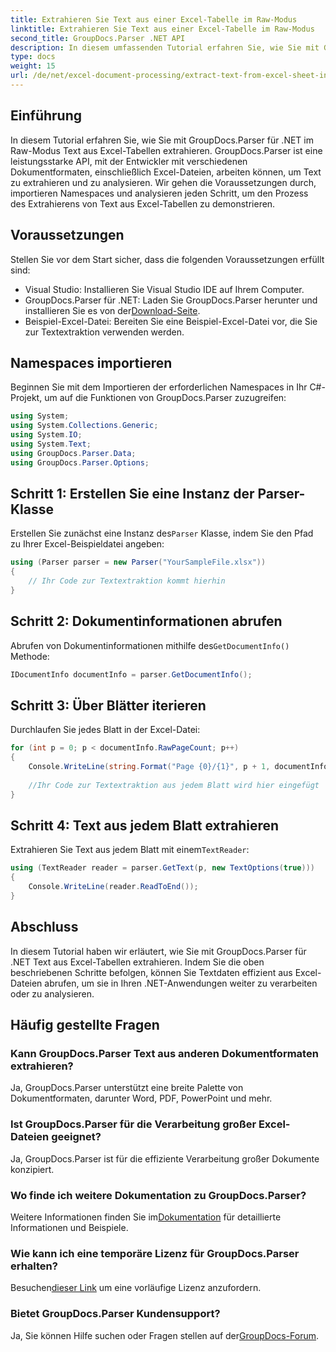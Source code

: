 ```yaml
---
title: Extrahieren Sie Text aus einer Excel-Tabelle im Raw-Modus
linktitle: Extrahieren Sie Text aus einer Excel-Tabelle im Raw-Modus
second_title: GroupDocs.Parser .NET API
description: In diesem umfassenden Tutorial erfahren Sie, wie Sie mit GroupDocs.Parser für .NET Text aus Excel-Tabellen extrahieren. Laden Sie es herunter und beginnen Sie mit der Analyse.
type: docs
weight: 15
url: /de/net/excel-document-processing/extract-text-from-excel-sheet-in-raw-mode/
---
```

## Einführung
In diesem Tutorial erfahren Sie, wie Sie mit GroupDocs.Parser für .NET im Raw-Modus Text aus Excel-Tabellen extrahieren. GroupDocs.Parser ist eine leistungsstarke API, mit der Entwickler mit verschiedenen Dokumentformaten, einschließlich Excel-Dateien, arbeiten können, um Text zu extrahieren und zu analysieren. Wir gehen die Voraussetzungen durch, importieren Namespaces und analysieren jeden Schritt, um den Prozess des Extrahierens von Text aus Excel-Tabellen zu demonstrieren.
## Voraussetzungen
Stellen Sie vor dem Start sicher, dass die folgenden Voraussetzungen erfüllt sind:
- Visual Studio: Installieren Sie Visual Studio IDE auf Ihrem Computer.
-  GroupDocs.Parser für .NET: Laden Sie GroupDocs.Parser herunter und installieren Sie es von der[Download-Seite](https://releases.groupdocs.com/parser/net/).
- Beispiel-Excel-Datei: Bereiten Sie eine Beispiel-Excel-Datei vor, die Sie zur Textextraktion verwenden werden.

## Namespaces importieren
Beginnen Sie mit dem Importieren der erforderlichen Namespaces in Ihr C#-Projekt, um auf die Funktionen von GroupDocs.Parser zuzugreifen:
```csharp
using System;
using System.Collections.Generic;
using System.IO;
using System.Text;
using GroupDocs.Parser.Data;
using GroupDocs.Parser.Options;
```
## Schritt 1: Erstellen Sie eine Instanz der Parser-Klasse
 Erstellen Sie zunächst eine Instanz des`Parser` Klasse, indem Sie den Pfad zu Ihrer Excel-Beispieldatei angeben:
```csharp
using (Parser parser = new Parser("YourSampleFile.xlsx"))
{
    // Ihr Code zur Textextraktion kommt hierhin
}
```
## Schritt 2: Dokumentinformationen abrufen
 Abrufen von Dokumentinformationen mithilfe des`GetDocumentInfo()` Methode:
```csharp
IDocumentInfo documentInfo = parser.GetDocumentInfo();
```
## Schritt 3: Über Blätter iterieren
Durchlaufen Sie jedes Blatt in der Excel-Datei:
```csharp
for (int p = 0; p < documentInfo.RawPageCount; p++)
{
    Console.WriteLine(string.Format("Page {0}/{1}", p + 1, documentInfo.RawPageCount));
    
    //Ihr Code zur Textextraktion aus jedem Blatt wird hier eingefügt
}
```
## Schritt 4: Text aus jedem Blatt extrahieren
 Extrahieren Sie Text aus jedem Blatt mit einem`TextReader`:
```csharp
using (TextReader reader = parser.GetText(p, new TextOptions(true)))
{
    Console.WriteLine(reader.ReadToEnd());
}
```

## Abschluss
In diesem Tutorial haben wir erläutert, wie Sie mit GroupDocs.Parser für .NET Text aus Excel-Tabellen extrahieren. Indem Sie die oben beschriebenen Schritte befolgen, können Sie Textdaten effizient aus Excel-Dateien abrufen, um sie in Ihren .NET-Anwendungen weiter zu verarbeiten oder zu analysieren.

## Häufig gestellte Fragen
### Kann GroupDocs.Parser Text aus anderen Dokumentformaten extrahieren?
Ja, GroupDocs.Parser unterstützt eine breite Palette von Dokumentformaten, darunter Word, PDF, PowerPoint und mehr.
### Ist GroupDocs.Parser für die Verarbeitung großer Excel-Dateien geeignet?
Ja, GroupDocs.Parser ist für die effiziente Verarbeitung großer Dokumente konzipiert.
### Wo finde ich weitere Dokumentation zu GroupDocs.Parser?
 Weitere Informationen finden Sie im[Dokumentation](https://reference.groupdocs.com/parser/net/) für detaillierte Informationen und Beispiele.
### Wie kann ich eine temporäre Lizenz für GroupDocs.Parser erhalten?
 Besuchen[dieser Link](https://purchase.groupdocs.com/temporary-license/) um eine vorläufige Lizenz anzufordern.
### Bietet GroupDocs.Parser Kundensupport?
Ja, Sie können Hilfe suchen oder Fragen stellen auf der[GroupDocs-Forum](https://forum.groupdocs.com/c/parser/17).